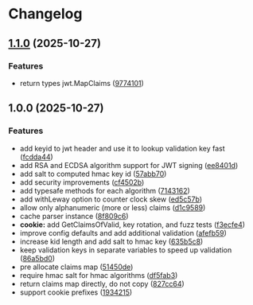 # Changelog

## [1.1.0](https://github.com/stfsy/go-jwt-cookie/compare/v1.0.0...v1.1.0) (2025-10-27)


### Features

* return types jwt.MapClaims ([9774101](https://github.com/stfsy/go-jwt-cookie/commit/9774101f7bb19e3b57e56596388a7d48dbaae467))

## 1.0.0 (2025-10-27)


### Features

* add keyid to jwt header and use it to lookup validation key fast ([fcdda44](https://github.com/stfsy/go-jwt-cookie/commit/fcdda44a4987c39f77c242c77ae03e6eeeb0c532))
* add RSA and ECDSA algorithm support for JWT signing ([ee8401d](https://github.com/stfsy/go-jwt-cookie/commit/ee8401d14704f1ee162624db7a8f91f8f69051c4))
* add salt to computed hmac key id ([57abb70](https://github.com/stfsy/go-jwt-cookie/commit/57abb708a7a7ebabd3c42a429a944b1ce321ed85))
* add security improvements ([cf4502b](https://github.com/stfsy/go-jwt-cookie/commit/cf4502b8abfd9dcda9475c23acdb0d1c78505b20))
* add typesafe methods for each algorithm ([7143162](https://github.com/stfsy/go-jwt-cookie/commit/714316238d1dbe3e435fbcd7053d6e1e9f4f4db2))
* add withLeway option to counter clock skew ([ed5c57b](https://github.com/stfsy/go-jwt-cookie/commit/ed5c57b332b081c42753355e184b177ce298a82c))
* allow only alphanumeric (more or less) claims ([d1c9589](https://github.com/stfsy/go-jwt-cookie/commit/d1c9589c6dd0db608c5ea6df5d686337f6ca8e02))
* cache parser instance ([8f809c6](https://github.com/stfsy/go-jwt-cookie/commit/8f809c6c1976f35b096f45896ff833e7fc17a2df))
* **cookie:** add GetClaimsOfValid, key rotation, and fuzz tests ([f3ecfe4](https://github.com/stfsy/go-jwt-cookie/commit/f3ecfe450839b7882fb5fb6c33dbea2463f82754))
* improve config defaults and add additional validation ([afefb59](https://github.com/stfsy/go-jwt-cookie/commit/afefb59e4c5a3cff975e45c476bd6669b9dc81a7))
* increase kid length and add salt to hmac key ([635b5c8](https://github.com/stfsy/go-jwt-cookie/commit/635b5c82402409fb095578dd314512039d56d1ea))
* keep validation keys in separate variables to speed up validation ([86a5bd0](https://github.com/stfsy/go-jwt-cookie/commit/86a5bd042e3780de6d573d40346f5f8658f9357f))
* pre allocate claims map ([51450de](https://github.com/stfsy/go-jwt-cookie/commit/51450de594f563c0be2e23cbc9444fb2ee691999))
* require hmac salt for hmac algorithms ([df5fab3](https://github.com/stfsy/go-jwt-cookie/commit/df5fab3e83deafbffe09871e4595d32a5d70f8b1))
* return claims map directly, do not copy ([827cc64](https://github.com/stfsy/go-jwt-cookie/commit/827cc64982dae01881e47a78a6ad5b3edfac80ab))
* support cookie prefixes ([1934215](https://github.com/stfsy/go-jwt-cookie/commit/193421528ac9ae226fe6c7c8365a8a83e2fc0d6f))
